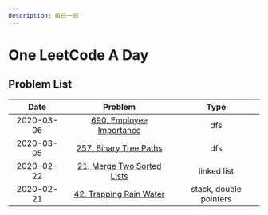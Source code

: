 ```yaml
---
description: 每日一题
---
```


# One LeetCode A Day

## Problem List

| Date | Problem | Type |
| :---: | :---: | :---: |
| 2020-03-06 | [690. Employee Importance](leetcode-solutions/690.md) | dfs |
| 2020-03-05 | [257. Binary Tree Paths](leetcode-solutions/257.md) | dfs |
| 2020-02-22 | [21. Merge Two Sorted Lists](https://leetcode-cn.com/problems/merge-two-sorted-lists/) | linked list |
| 2020-02-21 | [42. Trapping Rain Water](https://leetcode-cn.com/problems/trapping-rain-water/) | stack, double pointers |



